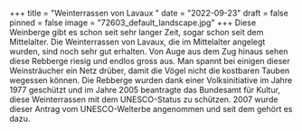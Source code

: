 +++
title = "Weinterrassen von Lavaux "
date = "2022-09-23"
draft = false
pinned = false
image = "72603_default_landscape.jpg"
+++
Diese Weinberge gibt es schon seit sehr langer Zeit, sogar schon seit dem Mittelalter. Die Weinterrassen von Lavaux, die im Mittelalter angelegt wurden, sind noch sehr gut erhalten. Von Auge aus dem Zug hinaus sehen diese Rebberge riesig und endlos gross aus. Man spannt bei einigen dieser Weinsträucher ein Netz drüber, damit die Vögel nicht die kostbaren Tauben wegessen können. Die Rebberge wurden dank einer Volksinitiative im Jahre 1977 geschützt und im Jahre 2005 beantragte das Bundesamt für Kultur, diese Weinterrassen mit dem UNESCO-Status zu schützen. 2007 wurde dieser Antrag vom UNESCO-Welterbe angenommen und seit dem gehört es dazu.